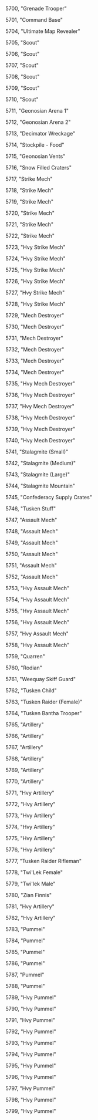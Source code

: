 ﻿5700, "Grenade Trooper"

5701, "Command Base"

5704, "Ultimate Map Revealer"

5705, "Scout"

5706, "Scout"

5707, "Scout"

5708, "Scout"

5709, "Scout"

5710, "Scout"

5711, "Geonosian Arena 1"

5712, "Geonosian Arena 2"

5713, "Decimator Wreckage"

5714, "Stockpile - Food"

5715, "Geonosian Vents"

5716, "Snow Filled Craters"

5717, "Strike Mech"

5718, "Strike Mech"

5719, "Strike Mech"

5720, "Strike Mech"

5721, "Strike Mech"

5722, "Strike Mech"

5723, "Hvy Strike Mech"

5724, "Hvy Strike Mech"

5725, "Hvy Strike Mech"

5726, "Hvy Strike Mech"

5727, "Hvy Strike Mech"

5728, "Hvy Strike Mech"

5729, "Mech Destroyer"

5730, "Mech Destroyer"

5731, "Mech Destroyer"

5732, "Mech Destroyer"

5733, "Mech Destroyer"

5734, "Mech Destroyer"

5735, "Hvy Mech Destroyer"

5736, "Hvy Mech Destroyer"

5737, "Hvy Mech Destroyer"

5738, "Hvy Mech Destroyer"

5739, "Hvy Mech Destroyer"

5740, "Hvy Mech Destroyer"

5741, "Stalagmite (Small)"

5742, "Stalagmite (Medium)"

5743, "Stalagmite (Large)"

5744, "Stalagmite Mountain"

5745, "Confederacy Supply Crates"

5746, "Tusken Stuff"

5747, "Assault Mech"

5748, "Assault Mech"

5749, "Assault Mech"

5750, "Assault Mech"

5751, "Assault Mech"

5752, "Assault Mech"

5753, "Hvy Assault Mech"

5754, "Hvy Assault Mech"

5755, "Hvy Assault Mech"

5756, "Hvy Assault Mech"

5757, "Hvy Assault Mech"

5758, "Hvy Assault Mech"

5759, "Quarren"

5760, "Rodian"

5761, "Weequay Skiff Guard"

5762, "Tusken Child"

5763, "Tusken Raider (Female)"

5764, "Tusken Bantha Trooper"

5765, "Artillery"

5766, "Artillery"

5767, "Artillery"

5768, "Artillery"

5769, "Artillery"

5770, "Artillery"

5771, "Hvy Artillery"

5772, "Hvy Artillery"

5773, "Hvy Artillery"

5774, "Hvy Artillery"

5775, "Hvy Artillery"

5776, "Hvy Artillery"

5777, "Tusken Raider Rifleman"

5778, "Twi'Lek Female"

5779, "Twi'lek Male"

5780, "Zian Finnis"

5781, "Hvy Artillery"

5782, "Hvy Artillery"

5783, "Pummel"

5784, "Pummel"

5785, "Pummel"

5786, "Pummel"

5787, "Pummel"

5788, "Pummel"

5789, "Hvy Pummel"

5790, "Hvy Pummel"

5791, "Hvy Pummel"

5792, "Hvy Pummel"

5793, "Hvy Pummel"

5794, "Hvy Pummel"

5795, "Hvy Pummel"

5796, "Hvy Pummel"

5797, "Hvy Pummel"

5798, "Hvy Pummel"

5799, "Hvy Pummel"

